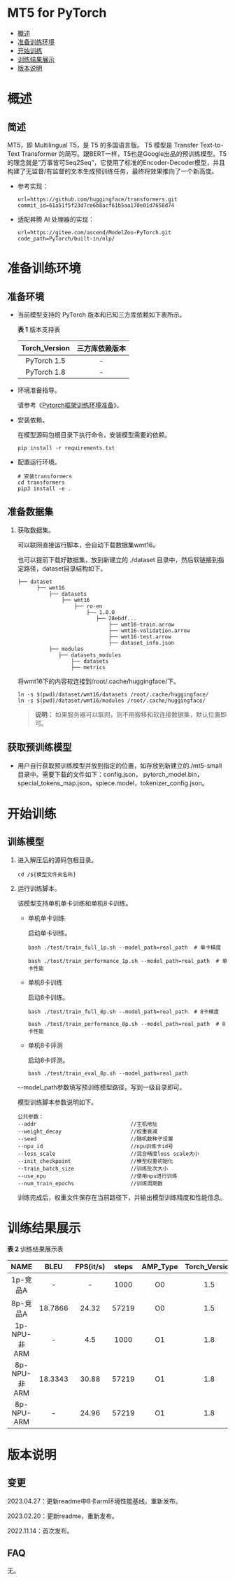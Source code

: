 # MT5 for PyTorch

-   [概述](概述.md)
-   [准备训练环境](准备训练环境.md)
-   [开始训练](开始训练.md)
-   [训练结果展示](训练结果展示.md)
-   [版本说明](版本说明.md)


# 概述

## 简述

MT5，即 Multilingual T5，是 T5 的多国语言版。 T5 模型是 Transfer Text-to-Text Transformer 的简写。跟BERT一样，T5也是Google出品的预训练模型。T5的理念就是“万事皆可Seq2Seq”，它使用了标准的Encoder-Decoder模型，并且构建了无监督/有监督的文本生成预训练任务，最终将效果推向了一个新高度。

- 参考实现：

  ```
  url=https://github.com/huggingface/transformers.git
  commit_id=61a51f5f23d7ce6b8acf61b5aa170e01d7658d74
  ```

- 适配昇腾 AI 处理器的实现：

  ```
  url=https://gitee.com/ascend/ModelZoo-PyTorch.git
  code_path=PyTorch/built-in/nlp/
  ```

# 准备训练环境

## 准备环境

- 当前模型支持的 PyTorch 版本和已知三方库依赖如下表所示。

  **表 1**  版本支持表

  | Torch_Version      | 三方库依赖版本                                 |
  | :--------: | :----------------------------------------------------------: |
  | PyTorch 1.5 | - |
  | PyTorch 1.8 | - |
  
- 环境准备指导。

  请参考《[Pytorch框架训练环境准备](https://www.hiascend.com/document/detail/zh/ModelZoo/pytorchframework/ptes)》。
  
- 安装依赖。

  在模型源码包根目录下执行命令，安装模型需要的依赖。
  ```
  pip install -r requirements.txt
  ```
  
- 配置运行环境。

  ```
  # 安装transformers
  cd transformers
  pip3 install -e .
  ```

## 准备数据集

1. 获取数据集。
   
   可以联网直接运行脚本，会自动下载数据集wmt16。

   也可以提前下载好数据集，放到新建立的 ./dataset 目录中，然后软链接到指定路径，dataset目录结构如下。

   ```
   ├── dataset
         ├── wmt16
             ├── datasets
                 ├── wmt16
                     ├── ro-en 
                         ├── 1.0.0
                            ├── 28ebdf...
                                ├── wmt16-train.arrow
                                ├── wmt16-validation.arrow
                                ├── wmt16-test.arrow
                                ├── dataset_info.json
             ├── modules
                ├── datasets_modules
                    ├── datasets
                    ├── metrics
   ```
   将wmt16下的内容软连接到/root/.cache/huggingface/下。
   ```
   ln -s $(pwd)/dataset/wmt16/datasets /root/.cache/huggingface/
   ln -s $(pwd)/dataset/wmt16/modules /root/.cache/huggingface/
   ```
   > **说明：** 
   >如果服务器可以联网，则不用搬移和软连接数据集，默认位置即可。

## 获取预训练模型

- 用户自行获取预训练模型并放到指定的位置，如存放到新建立的./mt5-small目录中。需要下载的文件如下：config.json， pytorch_model.bin，special_tokens_map.json，spiece.model，tokenizer_config.json。


# 开始训练

## 训练模型

1. 进入解压后的源码包根目录。

   ```
   cd /${模型文件夹名称}
   ```

2. 运行训练脚本。

   该模型支持单机单卡训练和单机8卡训练。

   - 单机单卡训练

     启动单卡训练。

     ```
     bash ./test/train_full_1p.sh --model_path=real_path  # 单卡精度
     
     bash ./test/train_performance_1p.sh --model_path=real_path  # 单卡性能
     ```

   - 单机8卡训练

     启动8卡训练。

     ```
     bash ./test/train_full_8p.sh --model_path=real_path  # 8卡精度
     
     bash ./test/train_performance_8p.sh --model_path=real_path  # 8卡性能
     ```

   - 单机8卡评测

     启动8卡评测。

     ```
     bash ./test/train_eval_8p.sh --model_path=real_path
     ```

   --model_path参数填写预训练模型路径，写到一级目录即可。
   
   模型训练脚本参数说明如下。

   ```
   公共参数：
   --addr                              //主机地址
   --weight_decay                      //权重衰减
   --seed                              //随机数种子设置
   --npu_id                            //npu训练卡id号
   --loss_scale                        //混合精度loss scale大小
   --init_checkpoint                   //模型权重初始化
   --train_batch_size                  //训练批次大小
   --use_npu                           //使用npu进行训练
   --num_train_epochs                  //训练周期数
   ```
   训练完成后，权重文件保存在当前路径下，并输出模型训练精度和性能信息。

# 训练结果展示

**表 2**  训练结果展示表

|   NAME   |  BLEU   | FPS(it/s) | steps | AMP_Type | Torch_Version |
| :------: | :-----: | :-------: | :---: | :------: | :-----------: |
| 1p-竞品A |    -    |     -     | 1000  |    O0    |      1.5      |
| 8p-竞品A | 18.7866 |   24.32   | 57219 |    O0    |      1.5      |
|  1p-NPU-非ARM  |    -    |    4.5    | 1000  |    O1    |      1.8      |
|  8p-NPU-非ARM  | 18.3343 |   30.88   | 57219 |    O1    |      1.8      |
|  8p-NPU-ARM  |    -    |   24.96   | 57219 |    O1    |      1.8      |


# 版本说明

## 变更

2023.04.27：更新readme中8卡arm环境性能基线，重新发布。

2023.02.20：更新readme，重新发布。

2022.11.14：首次发布。

## FAQ

无。	











